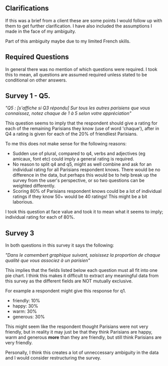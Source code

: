 Clarifications
-------------

If this was a brief from a client these are some points I would follow up with them to get further clarification. I have also included the assumptions I made in the face of my ambiguity.

Part of this ambiguity maybe due to my limited French skills.

Required Questions
------------------

In general there was no mention of which questions were required. I took this to mean, all questions are assumed required unless stated to be conditional on other answers.

Survey 1 - Q5.
--------------

*"Q5 : [s'affiche si Q3 répondu] 
Sur tous les autres parisiens que vous connaissez, notez chaque de 1 à 5 selon votre appréciation"*

This question seems to imply that the respondent should give a rating for each of the remaining Parisians they know (use of word 'chaque'), after in Q4 a rating is given for each of the 20% of friendliest Parisians.

To me this does not make sense for the following reasons:

- Sudden use of plural, compared to q4, verbs and adjectives (eg amicaux, font etc) could imply a general rating is required.
- No reason to split q4 and q5, might as well combine and ask for an individual rating for all Parisians respondent knows. There would be no difference in the data, but perhaps this would be to help break up the survey from the user's perspective, or so two questions can be weighted differently.
- Scoring 80% of Parisians respondent knows could be a lot of individual ratings if they know 50+ would be 40 ratings! This might be a bit laborious.

I took this question at face value and took it to mean what it seems to imply; individual rating for each of 80%.

Survey 3
--------

In both questions in this survey it says the following:

*"Dans le camembert graphique suivant, saisissez la proportion de chaque qualité que vous associez à un parisien"*

This implies that the fields listed below each question must all fit into one pie chart. I think this makes it difficult to extract any meaningful data from this survey as the different fields are NOT mutually exclusive.

For example a respondent might give this response for q1.

- friendly: 10%
- happy: 30%
- warm: 30%
- generous: 30%

This might seem like the respondent thought Parisians were not very friendly, but in reality it may just be that they think Parisians are happy, warm and generous **more** than they are friendly, but still think Parisians are very friendly.

Personally, I think this creates a lot of unneccessary ambiguity in the data and I would consider restructuring the survey.
